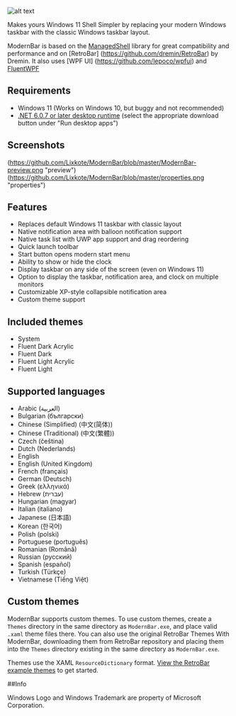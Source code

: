 ﻿![alt text](https://github.com/Lixkote/ModernBar/blob/master/logo.png "ModernBar")


Makes yours Windows 11 Shell Simpler by replacing your modern Windows taskbar with the classic Windows taskbar layout.

ModernBar is based on the [ManagedShell](https://github.com/cairoshell/ManagedShell) library for great compatibility and performance and on [RetroBar] (https://github.com/dremin/RetroBar) by Dremin.
It also uses [WPF UI] (https://github.com/lepoco/wpfui) and [FluentWPF](https://github.com/sourcechord/FluentWPF)

## Requirements
- Windows 11 (Works on Windows 10, but buggy and not recommended)
- [.NET 6.0.7 or later desktop runtime](https://dotnet.microsoft.com/download/dotnet/6.0/runtime) (select the appropriate download button under "Run desktop apps")

## Screenshots
(https://github.com/Lixkote/ModernBar/blob/master/ModernBar-preview.png "preview")
(https://github.com/Lixkote/ModernBar/blob/master/properties.png "properties")

## Features
- Replaces default Windows 11 taskbar with classic layout
- Native notification area with balloon notification support
- Native task list with UWP app support and drag reordering
- Quick launch toolbar
- Start button opens modern start menu
- Ability to show or hide the clock
- Display taskbar on any side of the screen (even on Windows 11)
- Option to display the taskbar, notification area, and clock on multiple monitors
- Customizable XP-style collapsible notification area
- Custom theme support

## Included themes
- System
- Fluent Dark Acrylic
- Fluent Dark
- Fluent Light Acrylic
- Fluent Light

## Supported languages
- Arabic (العربية)
- Bulgarian (български)
- Chinese (Simplified) (中文(简体))
- Chinese (Traditional) (中文(繁體))
- Czech (čeština)
- Dutch (Nederlands)
- English
- English (United Kingdom)
- French (français)
- German (Deutsch)
- Greek (ελληνικά)
- Hebrew (עברית)
- Hungarian (magyar)
- Italian (italiano)
- Japanese (日本語)
- Korean (한국어)
- Polish (polski)
- Portuguese (português)
- Romanian (Română)
- Russian (русский)
- Spanish (español)
- Turkish (Türkçe)
- Vietnamese (Tiếng Việt)

## Custom themes
ModernBar supports custom themes. To use custom themes, create a `Themes` directory in the same directory as `ModernBar.exe`, and place valid `.xaml` theme files there.
You can also use the original RetroBar Themes With ModernBar, downloading them from RetroBar repository and placing them into the `Themes` directory existing in the same directory as `ModernBar.exe`.

Themes use the XAML `ResourceDictionary` format. [View the RetroBar example themes](https://github.com/dremin/RetroBar/tree/master/RetroBar/Themes) to get started.

##Info

Windows Logo and Windows Trademark are property of Microsoft Corporation.
